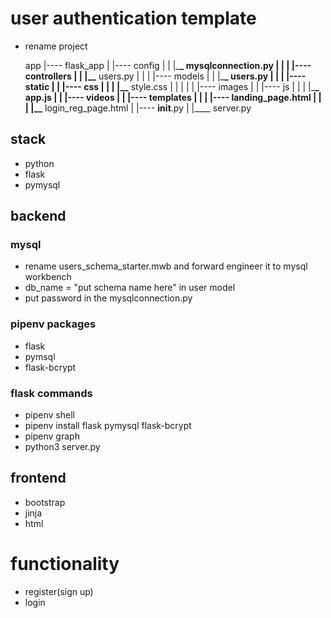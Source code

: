 # user authentication template

- rename project

  app
  |---- flask_app
  | |---- config
  | | |\_**\_ mysqlconnection.py
  | |
  | |---- controllers
  | | |\_\_** users.py
  | |
  | |---- models
  | | |\_**\_ users.py
  | |
  | |---- static
  | | |---- css
  | | | |\_\_** style.css
  | | |
  | | |---- images
  | | |---- js
  | | | |\_**\_ app.js
  | | |---- videos
  | | |---- templates
  | | | |---- landing_page.html
  | | | |\_\_** login_reg_page.html
  | |---- **init**.py
  | |\_\_\_\_ server.py

## stack

- python
- flask
- pymysql

## backend

### mysql

- rename users_schema_starter.mwb and forward engineer it to mysql workbench
- db_name = "put schema name here" in user model
- put password in the mysqlconnection.py

### pipenv packages

- flask
- pymsql
- flask-bcrypt

### flask commands

- pipenv shell
- pipenv install flask pymysql flask-bcrypt
- pipenv graph
- python3 server.py

## frontend

- bootstrap
- jinja
- html

# functionality

- register(sign up)
- login
